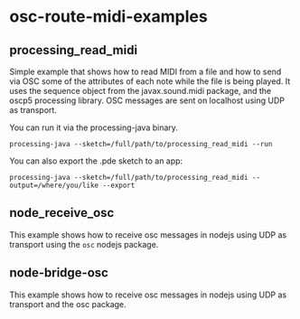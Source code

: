 # osc-route-midi-examples

## processing\_read\_midi

Simple example that shows how to read MIDI from a file and how to send via OSC some of the attributes of each note while the file is being played.
It uses the sequence object from the javax.sound.midi package, and the oscp5 processing library.
OSC messages are sent on localhost using UDP as transport.

You can run it via the processing-java binary.

`processing-java --sketch=/full/path/to/processing_read_midi --run`

You can also export the .pde sketch to an app:

`processing-java --sketch=/full/path/to/processing_read_midi --output=/where/you/like --export`

## node\_receive\_osc

This example shows how to receive osc messages in nodejs using UDP as transport using the `osc` nodejs package.


## node\-bridge\-osc

This example shows how to receive osc messages in nodejs using UDP as transport and the osc package.